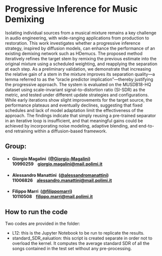 #  Progressive Inference for Music Demixing

Isolating individual sources from a musical mixture remains a key challenge in audio engineering, with wide-ranging applications from production to restoration. This work investigates whether a progressive inference strategy, inspired by diffusion models, can enhance the performance of an existing demixing network such as HDemucs. The proposed method iteratively refines the target stem by remixing the previous estimate into the original mixture using a scheduled weighting, and reapplying the separation at each step. As a preliminary validation, we demonstrate that increasing the relative gain of a stem in the mixture improves its separation quality—a lemma referred to as the “oracle predictor implication”—thereby justifying the progressive approach. The system is evaluated on the MUSDB18-HQ dataset using scale-invariant signal-to-distortion ratio (SI-SDR) as the metric, and tested under different update strategies and configurations. While early iterations show slight improvements for the target source, the performance plateaus and eventually declines, suggesting that fixed schedules and lack of model adaptation limit the effectiveness of the approach. The findings indicate that simply reusing a pre-trained separator in an iterative loop is insufficient, and that meaningful gains could be achieved by incorporating noise modeling, adaptive blending, and end-to-end retraining within a diffusion-based framework.

## Group:

- ####  Giorgio Magalini &nbsp;([@Giorgio-Magalini](https://github.com/Giorgio-Magalini))<br> 10990259 &nbsp;&nbsp; giorgio.magalini@mail.polimi.it

- ####  Alessandro Manattini &nbsp;([@alessandromanattini](https://github.com/alessandromanattini))<br> 11006826 &nbsp;&nbsp; alessandro.manattini@mail.polimi.it

- ####  Filippo Marri &nbsp;([@filippomarri](https://github.com/filippomarri))<br> 10110508 &nbsp;&nbsp; filippo.marri@mail.polimi.it

## How to run the code

Two codes are provided in the folder:
- L12: this is the Jupyter Notebook to be run to replicate the results.
- standard_SDR_ealuation: this script is created separate in order not to overload the kernel. It computes the average standard SDR of all the songs contained in the test set without any pre-processing.